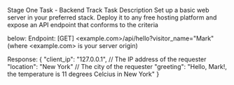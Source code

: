 Stage One Task - Backend Track
Task Description
Set up a basic web server in your preferred stack. Deploy it to any free hosting platform and expose an API endpoint that conforms to the criteria

below:
Endpoint: [GET] <example.com>/api/hello?visitor_name="Mark" (where <example.com> is your server origin)

Response:
{
"client_ip": "127.0.0.1", // The IP address of the requester
"location": "New York" // The city of the requester
"greeting": "Hello, Mark!, the temperature is 11 degrees Celcius in New York"
}

